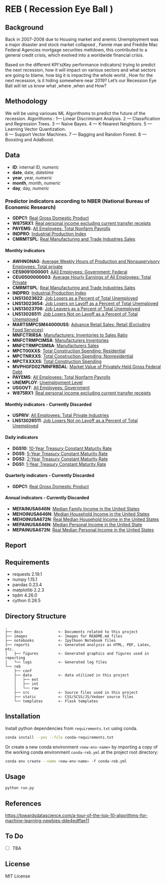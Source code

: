 
# REB ( Recession Eye Ball )

## Background
Back in 2007-2008 due to Housing market and anemic Unemployment was a major disaster and stock market collapsed , Fannie mae and Freddie Mac Federal Agencies mortgage securities meltdown, this contributed to a general credit crisis, which evolved into a worldwide financial crisis.

Based on the different KPI's(Key performance indicators) trying to predict the next recession, how it will impact on various sectors and what sectors are going to blame, how big it is impacting the whole world , How for the next recession, is it hiding somewhere near 2019? 
Let’s our Recession Eye Ball will let us know what ,where ,when and How?


## Methodology
We will be using varioues ML Algorithoms to predict the future of the recession.
Algorithoms :
	1— Linear Discriminant Analysis. 
	2 — Classification and Regression Trees.
	3 — Naive Bayes. 
	4 — K-Nearest Neighbors. 
	5 — Learning Vector Quantization.  
	6 — Support Vector Machines. 
	7 — Bagging and Random Forest. 
	8 — Boosting and AdaBoost.

## Data
- **ID**: internal ID, _numeric_
- **date**, date, _datetime_
- **year**, year, _numeric_
- **month**, month, _numeric_
- **day**, day, _numeric_



### Predictor indicators according to NBER (National Bureau of Economic Research)
- **GDPC1**: [Real Gross Domestic Product](https://fred.stlouisfed.org/series/GDPC1)
- **W875RX1**: [Real personal income excluding current transfer receipts](https://fred.stlouisfed.org/series/W875RX1)
- **PAYEMS**: [All Employees: Total Nonfarm Payrolls](https://fred.stlouisfed.org/series/PAYEMS)
- **INDPRO**: [Industrial Production Index](https://fred.stlouisfed.org/series/INDPRO)
- **CMRMTSPL**: [Real Manufacturing and Trade Industries Sales](https://fred.stlouisfed.org/series/CMRMTSPL)



#### Monthly indicators
- **AWHNONAG**: [Average Weekly Hours of Production and Nonsupervisory Employees: Total private](https://fred.stlouisfed.org/series/AWHNONAG)
- **CES9091000001**: [AAll Employees: Government: Federal](https://fred.stlouisfed.org/series/CES9091000001)
- **CEU0500000003**: [Average Hourly Earnings of All Employees: Total Private](https://fred.stlouisfed.org/series/CEU0500000003)
- **CMRMTSPL**: [Real Manufacturing and Trade Industries Sales](https://fred.stlouisfed.org/series/CMRMTSPL)
- **INDPRO**: [Industrial Production Index](https://fred.stlouisfed.org/series/INDPRO)
- **LNS13023622**: [Job Losers as a Percent of Total Unemployed](https://fred.stlouisfed.org/series/LNS13023622)
- **LNS13023654**: [Job Losers on Layoff as a Percent of Total Unemployed ](https://fred.stlouisfed.org/series/LNS13023654)
- **LNS13023706**: [Job Leavers as a Percent of Total Unemployed](https://fred.stlouisfed.org/series/LNS13023706)
- **LNS13026511**: [ Job Losers Not on Layoff as a Percent of Total Unemployed](https://fred.stlouisfed.org/series/LNS13026511)
- **MARTSMPCSM44000USS**: [Advance Retail Sales: Retail (Excluding Food Services)](https://fred.stlouisfed.org/series/MARTSMPCSM44000USS)
- **MNFCTRIRSA**: [Manufacturers: Inventories to Sales Ratio](https://fred.stlouisfed.org/series/MNFCTRIRSA)
- **MNFCTRMPCIMSA**: [Manufacturers Inventories](https://fred.stlouisfed.org/series/MNFCTRMPCIMSA)
- **MNFCTRMPCSMSA**: [Manufacturers Sales](https://fred.stlouisfed.org/series/MNFCTRMPCSMSA)
- **MPCT00XXS**: [Total Construction Spending: Residential](https://fred.stlouisfed.org/series/MPCT00XXS)
- **MPCTNRXXS**: [Total Construction Spending: Nonresidential](https://fred.stlouisfed.org/series/MPCTNRXXS)
- **MPCTXXXXS**: [Total Construction Spending](https://fred.stlouisfed.org/series/MPCTXXXXS)
- **MVPHGFD027MNFRBDAL**: [ Market Value of Privately Held Gross Federal Debt](https://fred.stlouisfed.org/series/MVPHGFD027MNFRBDAL)
- **PAYEMS**: [All Employees: Total Nonfarm Payrolls](https://fred.stlouisfed.org/series/PAYEMS)
- **UNEMPLOY**: [Unemployment Level](https://fred.stlouisfed.org/series/UNEMPLOY)
- **USGOVT**: [All Employees: Government](https://fred.stlouisfed.org/series/USGOVT)
- **W875RX1**: [Real personal income excluding current transfer receipts](https://fred.stlouisfed.org/series/W875RX1)



#### Monthly indicators - Currently Discarded
- **USPRIV**: [All Employees: Total Private Industries](https://fred.stlouisfed.org/series/USPRIV)
- **LNS13026511**: [Job Losers Not on Layoff as a Percent of Total Unemployed](https://fred.stlouisfed.org/series/LNS13026511)



#### Daily indicators
- **DGS10**: [10-Year Treasury Constant Maturity Rate](https://fred.stlouisfed.org/series/DGS10)
- **DGS5**: [5-Year Treasury Constant Maturity Rate](https://fred.stlouisfed.org/series/DGS5)
- **DGS2**: [2-Year Treasury Constant Maturity Rate](https://fred.stlouisfed.org/series/DGS2)
- **DGS1**: [1-Year Treasury Constant Maturity Rate](https://fred.stlouisfed.org/series/DGS1)


#### Quarterly indicators - Currently Discarded
- **GDPC1**: [Real Gross Domestic Product](https://fred.stlouisfed.org/series/GDPC1)


#### Annual indicators - Currently Discarded
- **MEFAINUSA646N**: [Median Family Income in the United States](https://fred.stlouisfed.org/series/MEFAINUSA646N)
- **MEHOINUSA646N**: [Median Household Income in the United States](https://fred.stlouisfed.org/series/MEHOINUSA646N)
- **MEHOINUSA672N**: [Real Median Household Income in the United States](https://fred.stlouisfed.org/series/MEHOINUSA672N)
- **MEPAINUSA646N**: [Median Personal Income in the United State](https://fred.stlouisfed.org/series/MEPAINUSA646N)
- **MEPAINUSA672N**: [Real Median Personal Income in the United States](https://fred.stlouisfed.org/series/MEPAINUSA672N)



## Report

## Requirements
- requests          2.19.1
- numpy             1.15.1
- pandas            0.23.4
- matplotlib        2.2.3
- tqdm              4.26.0
- cython            0.28.5
## Directory Structure
```
.
├── docs                <- Documents related to this project
├── images              <- Images for README.md files
├── notebooks           <- Ipythoon Notebook files
├── reports             <- Generated analysis as HTML, PDF, Latex, etc.
│   ├── figures         <- Generated graphics and figures used in reporting
│   └── logs            <- Generated log files  
└── reb
    ├── conf
    ├── data            <- data utilized in this project
    │   ├── ext
    │   ├── int
    │   └── raw
    ├── src             <- Source files used in this project
    ├── static          <- CSS/SCSS/JS/Vedoer source files
    └── templates       <- Flask templates 
```
## Installation
Install python dependencies from  `requirements.txt` using conda.
```bash
conda install --yes --file conda-requirements.txt
```

Or create a new conda environment `<new-env-name>` by importing a copy of the working conda environment `conda-reb.yml` at the project root directory:
```bash
conda env create --name <new-env-name> -f conda-reb.yml
```
## Usage
```bash
python run.py
```
## References
https://towardsdatascience.com/a-tour-of-the-top-10-algorithms-for-machine-learning-newbies-dde4edffae11
## To Do
- [ ] TBA

## License
MIT License

